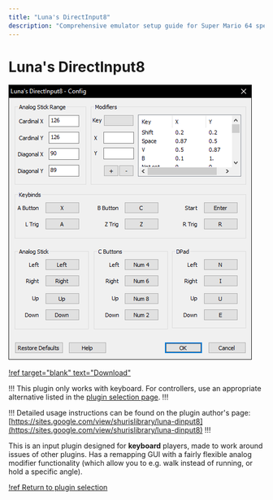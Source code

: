```yaml
---
title: "Luna's DirectInput8"
description: "Comprehensive emulator setup guide for Super Mario 64 speedruns"
---
```


# Luna's DirectInput8

![](./img/luna.png)

[!ref target="blank" text="Download"](https://github.com/LunaticShiN3/Luna-DirectInput8/releases)

!!!
This plugin only works with keyboard. For controllers, use an appropriate alternative listed in the [plugin selection page](plugin_setup.md#plugin-selection).
!!!

!!!
Detailed usage instructions can be found on the plugin author's page: [https://sites.google.com/view/shurislibrary/luna-dinput8](https://sites.google.com/view/shurislibrary/luna-dinput8)
!!!

This is an input plugin designed for **keyboard** players, made to work around issues of other plugins. Has a remapping GUI with a fairly flexible analog modifier functionality (which allow you to e.g. walk instead of running, or hold a specific angle).

[!ref Return to plugin selection](plugin_setup.md#plugin-selection)
